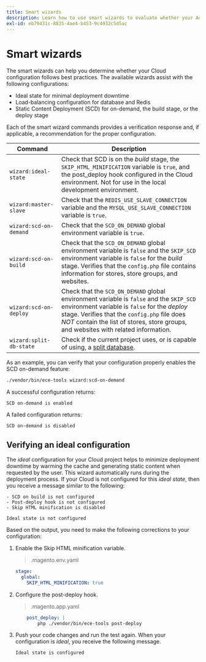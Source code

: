 ```yaml
---
title: Smart wizards
description: Learn how to use smart wizards to evaluate whether your Adobe Commerce on cloud infrastructure project is following deployment best practices.
exl-id: eb79431c-8835-4ae4-b453-9c4932c5d5ac
---
```

# Smart wizards

The smart wizards can help you determine whether your Cloud configuration follows best practices. The available wizards assist with the following configurations:

-  Ideal state for minimal deployment downtime
-  Load-balancing configuration for database and Redis
-  Static Content Deployment (SCD) for on-demand, the build stage, or the deploy stage

Each of the smart wizard commands provides a verification response and, if applicable, a recommendation for the proper configuration.

| Command | Description |
| ------- | ------------|
| `wizard:ideal-state` | Check that SCD is on the _build_ stage, the `SKIP_HTML_MINIFICATION` variable is `true`, and the post_deploy hook configured in the Cloud environment. Not for use in the local development environment. |
| `wizard:master-slave` | Check that the `REDIS_USE_SLAVE_CONNECTION` variable and the `MYSQL_USE_SLAVE_CONNECTION` variable is `true`. |
| `wizard:scd-on-demand` | Check that the `SCD_ON_DEMAND` global environment variable is `true`. |
| `wizard:scd-on-build` | Check that the `SCD_ON_DEMAND` global environment variable is `false` and the `SKIP_SCD` environment variable is `false` for the _build_ stage. Verifies that the `config.php` file contains information for stores, store groups, and websites. |
| `wizard:scd-on-deploy` | Check that the `SCD_ON_DEMAND` global environment variable is `false` and the `SKIP_SCD` environment variable is `false` for the _deploy_ stage. Verifies that the `config.php` file does _NOT_ contain the list of stores, store groups, and websites with related information. |
| `wizard:split-db-state` | Check if the current project uses, or is capable of using, a [split database](https://experienceleague.adobe.com/docs/commerce-operations/configuration-guide/storage/split-db/multi-master.html). |

As an example, you can verify that your configuration properly enables the SCD on-demand feature:

```bash
./vendor/bin/ece-tools wizard:scd-on-demand
```

A successful configuration returns:

```terminal
SCD on-demand is enabled
```

A failed configuration returns:

```terminal
SCD on-demand is disabled
```

## Verifying an ideal configuration

The _ideal_ configuration for your Cloud project helps to minimize deployment downtime by warming the cache and generating static content when requested by the user. This wizard automatically runs during the deployment process. If your Cloud is not configured for this _ideal state_, then you receive a message similar to the following:

```terminal
- SCD on build is not configured
- Post-deploy hook is not configured
- Skip HTML minification is disabled

Ideal state is not configured
```

Based on the output, you need to make the following corrections to your configuration:

1. Enable the Skip HTML minification variable.

   > .magento.env.yaml

   ```yaml
   stage:
     global:
       SKIP_HTML_MINIFICATION: true
   ```

1. Configure the post-deploy hook.

   > .magento.app.yaml

   ```yaml
       post_deploy: |
           php ./vendor/bin/ece-tools post-deploy
   ```

1. Push your code changes and run the test again. When your configuration is _ideal_, you receive the following message.

   ```terminal
   Ideal state is configured
   ```
